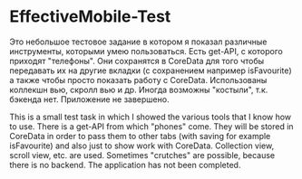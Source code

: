 # EffectiveMobile-Test
Это небольшое тестовое задание в котором я показал различные инструменты, которыми умею пользоваться.
Есть get-API, с которого приходят "телефоны".
Они сохранятся в CoreData для того чтобы передавать их на другие вкладки (с сохранением например isFavourite) а также чтобы просто показать работу с CoreData.
Использованы коллекшн вью, скролл вью и др.
Иногда возможны "костыли", т.к. бэкенда нет.
Приложение не завершено.

This is a small test task in which I showed the various tools that I know how to use.
There is a get-API from which "phones" come.
They will be stored in CoreData in order to pass them to other tabs (with saving for example isFavourite) and also just to show work with CoreData.
Collection view, scroll view, etc. are used.
Sometimes "crutches" are possible, because there is no backend.
The application has not been completed.
